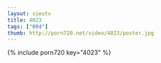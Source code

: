 ```yaml
--- 
layout: sieutv
title: 4023
tags: ["004"]
thumb: http://porn720.net/video/4023/poster.jpg
---
```

{% include porn720 key="4023" %} 
